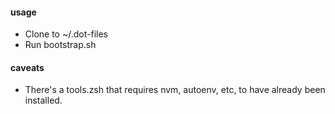 #### usage

* Clone to ~/.dot-files
* Run bootstrap.sh

#### caveats

* There's a tools.zsh that requires nvm, autoenv, etc, to have already been installed.
